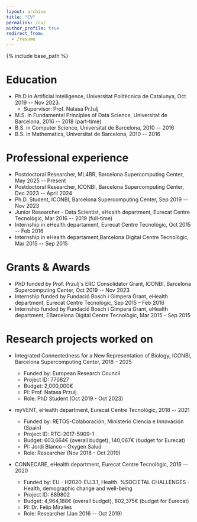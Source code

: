 ```yaml
---
layout: archive
title: "CV"
permalink: /cv/
author_profile: true
redirect_from:
  - /resume
---
```


{% include base_path %}

Education
======

* Ph.D in Artificial Intelligence, Universitat Politècnica de Catalunya, Oct 2019 -- Nov 2023. 
  * Supervisor: Prof. Natasa Pržulj
* M.S. in Fundamental Principles of Data Science, Universitat de Barcelona, 2016 -- 2018 (part-time) 
* B.S. in Computer Science, Universitat de Barcelona, 2010 -- 2016 
* B.S. in Mathematics, Universitat de Barcelona, 2010 -- 2016 



Professional experience
======

* Postdoctoral Researcher, ML4BR, Barcelona Supercomputing Center, May 2025 -- Present
* Postdoctoral Researcher, ICONBI, Barcelona Supercomputing Center, Dec 2023 -- April 2024
* Ph.D. Student, ICONBI, Barcelona Supercomputing Center, Sep 2019 -- Nov 2023
* Junior Researcher - Data Scientist, eHealth department, Eurecat Centre Tecnològic, Mar 2016 -- 2019 (full-time)
* Internship in eHealth departament, Eurecat Centre Tecnològic, Oct 2015 -- Feb 2016
* Internship in eHealth departament,Barcelona Digital Centre Tecnològic, Mar 2015 -- Sep 2015

Grants & Awards
======

* PhD funded by Prof. Przulj's ERC Consolidator Grant, ICONBI, Barcelona Supercomputing Center, Oct 2019 -- Nov 2023
* Internship funded by Fundació Bosch i Gimpera Grant, eHealth department, Eurecat Centre Tecnològic, Sep 2015 – Feb 2016
* Internship funded by Fundació Bosch i Gimpera Grant, eHealth department, EBarcelona Digital Centre Tecnològic, Mar 2015 – Sep 2015

Research projects worked on
======

* Integrated Connectedness for a New Representation of Biology, ICONBI, Barcelona Supercomputing Center, 2018 – 2025
  * Funded by: European Research Council
  * Project ID: 770827
  * Budget: 2,000,000€
  * PI: Prof. Natasa Przulj
  * Role: PhD Student (Oct 2019 - Oct 2023)

* myVENT, eHealth department, Eurecat Centre Tecnològic, 2018 -- 2021
  * Funded by: RETOS-Colaboración, Ministerio Ciencia e Innovación (Spain)
  * Project ID: RTC-2017-5909-1
  * Budget: 603,664€ (overall budget), 140,067€ (budget for Eurecat)
  * PI: Jordi Blanco – Oxygen Salud
  * Role: Researcher (Nov 2018 - Oct 2019)

* CONNECARE, eHealth department, Eurecat Centre Tecnològic, 2016 -- 2020
  * Funded by: EU - H2020-EU.3.1, Health. %SOCIETAL CHALLENGES - Health, demographic change and well-being
  * Project ID: 689802 
  * Budget: 4,964,188€ (overall budget), 802,375€ (budget for Eurecat)
  * PI: Dr. Felip Miralles
  * Role: Researcher (Jan 2016 -- Oct 2019)




